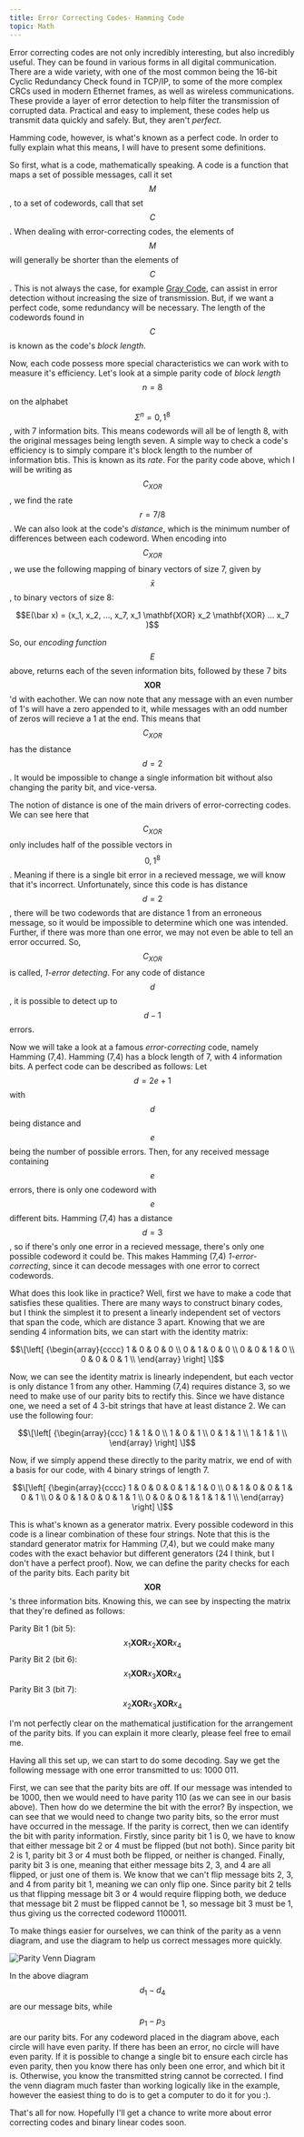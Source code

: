 ```yaml
---
title: Error Correcting Codes- Hamming Code
topic: Math
---
```

Error correcting codes are not only incredibly interesting, but also incredibly useful. They can be found in various forms in all digital communication. There are a wide variety, with one of the most common being the 16-bit Cyclic Redundancy Check found in TCP/IP, to some of the more complex CRCs used in modern Ethernet frames, as well as wireless communications. These provide a layer of error detection to help filter the transmission of corrupted data. Practical and easy to implement, these codes help us transmit data quickly and safely. But, they aren't *perfect*.

Hamming code, however, is what's known as a perfect code. In order to fully explain what this means, I will have to present some definitions.

So first, what is a code, mathematically speaking. A code is a function that maps a set of possible messages, call it set $$M$$, to a set of codewords, call that set $$C$$. When dealing with error-correcting codes, the elements of $$M$$ will generally be shorter than the elements of $$C$$. This is not always the case, for example [Gray Code](https://en.wikipedia.org/wiki/Gray_code), can assist in error detection without increasing the size of transmission. But, if we want a perfect code, some redundancy will be necessary. The length of the codewords found in $$C$$ is known as the code's *block length*. 

Now, each code possess more special characteristics we can work with to measure it's efficiency. Let's look at a simple parity code of *block length* $$n = 8$$ on the alphabet $$\Sigma^n = {0,1}^8$$, with 7 information bits. This means codewords will all be of length 8, with the original messages being length seven. A simple way to check a code's efficiency is to simply compare it's block length to the number of information btis. This is known as its *rate*. For the parity code above, which I will be writing as $$C_{XOR}$$, we find the rate $$r = 7/8$$. We can also look at the code's *distance*, which is the minimum number of differences between each codeword. When encoding into $$C_{XOR}$$, we use the following mapping of binary vectors of size 7, given by $$\bar x$$, to binary vectors of size 8:
<p style="text-align: center;"> $$E(\bar x) = (x_1, x_2, ..., x_7, x_1 \mathbf{XOR} x_2 \mathbf{XOR} ... x_7 )$$ </p>

So, our *encoding function* $$E$$ above, returns each of the seven information bits, followed by these 7 bits $$\mathbf{XOR}$$'d with eachother. We can now note that any message with an even number of 1's will have a zero appended to it, while messages with an odd number of zeros will recieve a 1 at the end. This means that $$C_{XOR}$$ has the distance $$d = 2$$. It would be impossible to change a single information bit without also changing the parity bit, and vice-versa.

The notion of distance is one of the main drivers of error-correcting codes. We can see here that $$C_{XOR}$$ only includes half of the possible vectors in $${0,1}^8$$. Meaning if there is a single bit error in a recieved message, we will know that it's incorrect. Unfortunately, since this code is has distance $$d=2$$, there will be two codewords that are distance 1 from an erroneous message, so it would be impossible to determine which one was intended. Further, if there was more than one error, we may not even be able to tell an error occurred. So, $$C_{XOR}$$ is called, *1-error detecting*. For any code of distance $$d$$, it is possible to detect up to $$d-1$$ errors. 

Now we will take a look at a famous *error-correcting* code, namely Hamming (7,4). Hamming (7,4) has a block length of 7, with 4 information bits. A perfect code can be described as follows: Let $$d = 2e+1$$ with $$d$$ being distance and $$e$$ being the number of possible errors. Then, for any received message containing $$e$$ errors, there is only one codeword with $$e$$ different bits. Hamming (7,4) has a distance $$d=3$$, so if there's only one error in a recieved message, there's only one possible codeword it could be. This makes Hamming (7,4) *1-error-correcting*, since it can decode messages with one error to correct codewords.

What does this look like in practice? Well, first we have to make a code that satisfies these qualities. There are many ways to construct binary codes, but I think the simplest it to present a linearly independent set of vectors that span the code, which are distance 3 apart. Knowing that we are sending 4 information bits, we can start with the identity matrix:

<p style="text-align: center;">$$\[\left[ {\begin{array}{cccc} 1 & 0 & 0 & 0 \\
															  0 & 1 & 0 & 0 \\
															  0 & 0 & 1 & 0 \\
															  0 & 0 & 0 & 1 \\
															  \end{array} \right]
															  \]$$</p>

Now, we can see the identity matrix is linearly independent, but each vector is only distance 1 from any other. Hamming (7,4) requires distance 3, so we need to make use of our parity bits to rectify this. Since we have distance one, we need a set of 4 3-bit strings that have at least distance 2. We can use the following four:

<p style="text-align: center;">$$\[\left[ {\begin{array}{ccc} 1 & 1 & 0 \\
															  1 & 0 & 1 \\
															  0 & 1 & 1 \\
															  1 & 1 & 1 \\
															  \end{array} \right]
															  \]$$</p>

Now, if we simply append these directly to the parity matrix, we end of with a basis for our code, with 4 binary strings of length 7. 

<p style="text-align: center;">$$\[\left[ {\begin{array}{cccc} 1 & 0 & 0 & 0 & 1 & 1 & 0 \\
															  0 & 1 & 0 & 0 & 1 & 0 & 1 \\
															  0 & 0 & 1 & 0 & 0 & 1 & 1 \\
															  0 & 0 & 0 & 1 & 1 & 1 & 1 \\
															  \end{array} \right]
															  \]$$</p>

This is what's known as a generator matrix. Every possible codeword in this code is a linear combination of these four strings. Note that this is the standard generator matrix for Hamming (7,4), but we could make many codes with the exact behavior but different generators (24 I think, but I don't have a perfect proof). Now, we can define the parity checks for each of the parity bits. Each parity bit $$\mathbf{XOR}$$'s three information bits. Knowing this, we can see by inspecting the matrix that they're defined as follows:

Parity Bit 1 (bit 5): $$x_1 \mathbf{XOR} x_2 \mathbf{XOR} x_4$$
Parity Bit 2 (bit 6): $$x_1 \mathbf{XOR} x_3 \mathbf{XOR} x_4$$
Parity Bit 3 (bit 7): $$x_2 \mathbf{XOR} x_3 \mathbf{XOR} x_4$$

I'm not perfectly clear on the mathematical justification for the arrangement of the parity bits. If you can explain it more clearly, please feel free to email me.

Having all this set up, we can start to do some decoding. Say we get the following message with one error transmitted to us: 1000 011.

First, we can see that the parity bits are off. If our message was intended to be 1000, then we would need to have parity 110 (as we can see in our basis above). Then how do we determine the bit with the error? By inspection, we can see that we would need to change two parity bits, so the error must have occurred in the message. If the parity is correct, then we can identify the bit with parity information. Firstly, since parity bit 1 is 0, we have to know that either message bit 2 or 4 must be flipped (but not both). Since parity bit 2 is 1, parity bit 3 or 4 must both be flipped, or neither is changed. Finally, parity bit 3 is one, meaning that either message bits 2, 3, and 4 are all flipped, or just one of them is. We know that we can't flip message bits 2, 3, and 4 from parity bit 1, meaning we can only flip one. Since parity bit 2 tells us that flipping message bit 3 or 4 would require flipping both, we deduce that message bit 2 must be flipped  cannot be 1, so message bit 3 must be 1, thus giving us the corrected codeword 1100011. 

To make things easier for ourselves, we can think of the parity as a venn diagram, and use the diagram to help us correct messages more quickly.

![Parity Venn Diagram](https://upload.wikimedia.org/wikipedia/commons/thumb/b/b0/Hamming%287%2C4%29.svg/300px-Hamming%287%2C4%29.svg.png)

In the above diagram $$d_1 - d_4$$ are our message bits, while $$p_1 - p_3$$ are our parity bits. For any codeword placed in the diagram above, each circle will have even parity. If there has been an error, no circle will have even parity. If it is possible to change a single bit to ensure each circle has even parity, then you know there has only been one error, and which bit it is. Otherwise, you know the transmitted string cannot be corrected. I find the venn diagram much faster than working logically like in the example, however the easiest thing to do is to get a computer to do it for you :).

That's all for now. Hopefully I'll get a chance to write more about error correcting codes and binary linear codes soon.